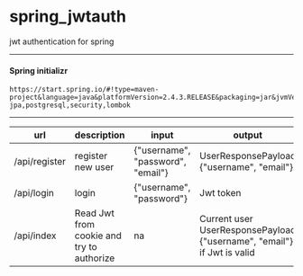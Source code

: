 # spring_jwtauth
jwt authentication for spring

---
#### Spring initializr
```
https://start.spring.io/#!type=maven-project&language=java&platformVersion=2.4.3.RELEASE&packaging=jar&jvmVersion=11&groupId=springjwt&artifactId=jwtauth&name=jwtauth&description=jwt%20authentication%20for%20spring&packageName=springjwt.jwtauth&dependencies=web,devtools,data-jpa,postgresql,security,lombok
```
---

| url | description | input  | output |
| --- | ----------- | ------ | ------ |
| /api/register | register new user | {"username", "password", "email"} | UserResponsePayload {"username", "email"} |
| /api/login | login | {"username", "password"} | Jwt token |
| /api/index | Read Jwt from cookie and try to authorize | na | Current user UserResponsePayload {"username", "email"} if Jwt is valid |




